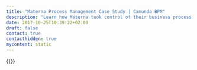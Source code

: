 ```yaml
---
title: "Materna Process Management Case Study | Camunda BPM"
description: "Learn how Materna took control of their business process automation and improved efficiency in their organization with Camunda. Camunda is the leader for workflow automation based on Java and BPMN 2.0."
date: 2017-10-25T10:39:22+02:00
draft: false
contact: true
contacthidden: true
mycontent: static
---
```

{{<case-study-single
company="Materna"
companydescription="As a leading IT service provider, Materna employs more than 2,100 people around the world and generated sales of 254 million euros in 2017. Materna covers the entire service spectrum of a full-service provider in the premium segment: from consultation and implementation through to operations. Its target customers include IT organizations and user departments in companies and the public sector. Materna is organised in five business lines: IT Factory, Digital Enterprise, Public Sector, Mobility and cbs, their subsidiary for SAP from Heidelberg."
customerquote=""
teaser=""
usecase=""
videolink=""
logo="//images.ctfassets.net/vpidbgnakfvf/4BF4jYkXFj4XQp0ZVpujW4/1cd1516f3aaec558436d13c2bdbf14e2/logo-materna-gross.jpeg"
pdf=""
thumbnail="">}}